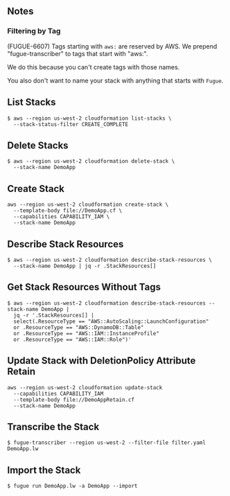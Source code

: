 ## Notes

### Filtering by Tag

(FUGUE-6607) Tags starting with `aws:` are reserved by AWS. We prepend "fugue-transcriber" to tags that start with "aws:".  

We do this because you can't create tags with those names.

You also don't want to name your stack with anything that starts with `Fugue`.

## List Stacks

```
$ aws --region us-west-2 cloudformation list-stacks \
  --stack-status-filter CREATE_COMPLETE
```

## Delete Stacks

```
$ aws --region us-west-2 cloudformation delete-stack \
  --stack-name DemoApp
```

## Create Stack

```
aws --region us-west-2 cloudformation create-stack \
  --template-body file://DemoApp.cf \
  --capabilities CAPABILITY_IAM \
  --stack-name DemoApp
```

## Describe Stack Resources
```
$ aws --region us-west-2 cloudformation describe-stack-resources \
  --stack-name DemoApp | jq -r .StackResources[]
```

## Get Stack Resources Without Tags
```
$ aws --region us-west-2 cloudformation describe-stack-resources --stack-name DemoApp | 
  jq -r '.StackResources[] | 
  select(.ResourceType == "AWS::AutoScaling::LaunchConfiguration"
  or .ResourceType == "AWS::DynamoDB::Table"
  or .ResourceType == "AWS::IAM::InstanceProfile"
  or .ResourceType == "AWS::IAM::Role")'
```

## Update Stack with DeletionPolicy Attribute Retain
```
aws --region us-west-2 cloudformation update-stack 
  --capabilities CAPABILITY_IAM 
  --template-body file://DemoAppRetain.cf 
  --stack-name DemoApp
```

## Transcribe the Stack
```
$ fugue-transcriber --region us-west-2 --filter-file filter.yaml DemoApp.lw
```

## Import the Stack
```
$ fugue run DemoApp.lw -a DemoApp --import
```
